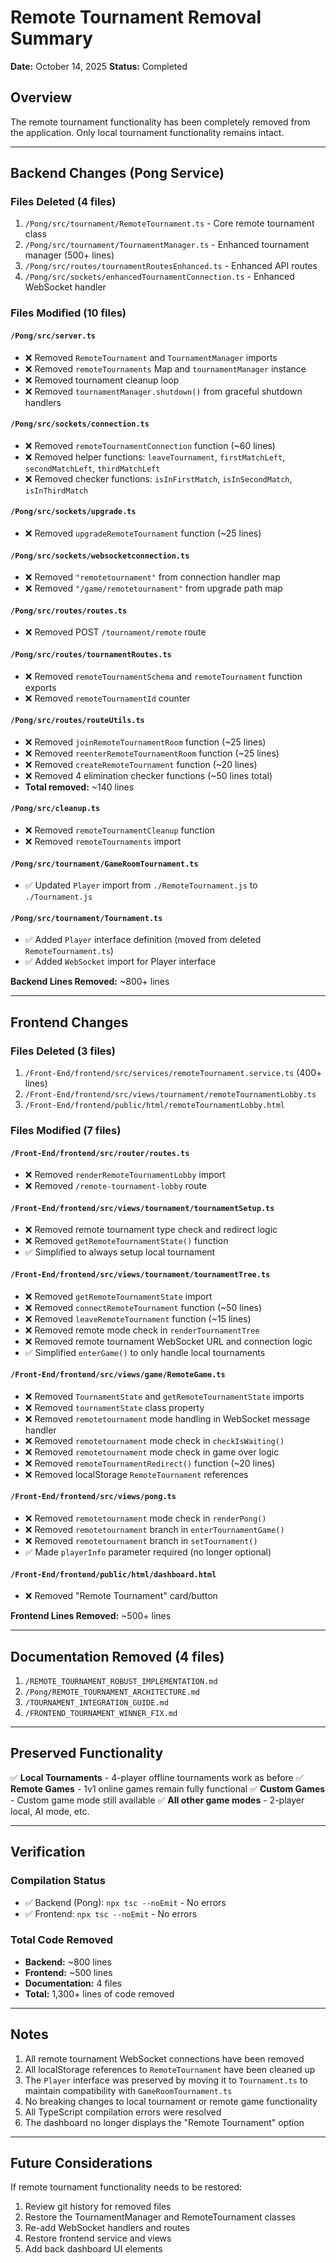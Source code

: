 # Remote Tournament Removal Summary

**Date:** October 14, 2025
**Status:** Completed

## Overview
The remote tournament functionality has been completely removed from the application. Only local tournament functionality remains intact.

---

## Backend Changes (Pong Service)

### Files Deleted (4 files)
1. `/Pong/src/tournament/RemoteTournament.ts` - Core remote tournament class
2. `/Pong/src/tournament/TournamentManager.ts` - Enhanced tournament manager (500+ lines)
3. `/Pong/src/routes/tournamentRoutesEnhanced.ts` - Enhanced API routes
4. `/Pong/src/sockets/enhancedTournamentConnection.ts` - Enhanced WebSocket handler

### Files Modified (10 files)

#### `/Pong/src/server.ts`
- ❌ Removed `RemoteTournament` and `TournamentManager` imports
- ❌ Removed `remoteTournaments` Map and `tournamentManager` instance
- ❌ Removed tournament cleanup loop
- ❌ Removed `tournamentManager.shutdown()` from graceful shutdown handlers

#### `/Pong/src/sockets/connection.ts`
- ❌ Removed `remoteTournamentConnection` function (~60 lines)
- ❌ Removed helper functions: `leaveTournament`, `firstMatchLeft`, `secondMatchLeft`, `thirdMatchLeft`
- ❌ Removed checker functions: `isInFirstMatch`, `isInSecondMatch`, `isInThirdMatch`

#### `/Pong/src/sockets/upgrade.ts`
- ❌ Removed `upgradeRemoteTournament` function (~25 lines)

#### `/Pong/src/sockets/websocketconnection.ts`
- ❌ Removed `"remotetournament"` from connection handler map
- ❌ Removed `"/game/remotetournament"` from upgrade path map

#### `/Pong/src/routes/routes.ts`
- ❌ Removed POST `/tournament/remote` route

#### `/Pong/src/routes/tournamentRoutes.ts`
- ❌ Removed `remoteTournamentSchema` and `remoteTournament` function exports
- ❌ Removed `remoteTournamentId` counter

#### `/Pong/src/routes/routeUtils.ts`
- ❌ Removed `joinRemoteTournamentRoom` function (~25 lines)
- ❌ Removed `reenterRemoteTournamentRoom` function (~25 lines)
- ❌ Removed `createRemoteTournament` function (~20 lines)
- ❌ Removed 4 elimination checker functions (~50 lines total)
- **Total removed:** ~140 lines

#### `/Pong/src/cleanup.ts`
- ❌ Removed `remoteTournamentCleanup` function
- ❌ Removed `remoteTournaments` import

#### `/Pong/src/tournament/GameRoomTournament.ts`
- ✅ Updated `Player` import from `./RemoteTournament.js` to `./Tournament.js`

#### `/Pong/src/tournament/Tournament.ts`
- ✅ Added `Player` interface definition (moved from deleted `RemoteTournament.ts`)
- ✅ Added `WebSocket` import for Player interface

**Backend Lines Removed:** ~800+ lines

---

## Frontend Changes

### Files Deleted (3 files)
1. `/Front-End/frontend/src/services/remoteTournament.service.ts` (400+ lines)
2. `/Front-End/frontend/src/views/tournament/remoteTournamentLobby.ts`
3. `/Front-End/frontend/public/html/remoteTournamentLobby.html`

### Files Modified (7 files)

#### `/Front-End/frontend/src/router/routes.ts`
- ❌ Removed `renderRemoteTournamentLobby` import
- ❌ Removed `/remote-tournament-lobby` route

#### `/Front-End/frontend/src/views/tournament/tournamentSetup.ts`
- ❌ Removed remote tournament type check and redirect logic
- ❌ Removed `getRemoteTournamentState()` function
- ✅ Simplified to always setup local tournament

#### `/Front-End/frontend/src/views/tournament/tournamentTree.ts`
- ❌ Removed `getRemoteTournamentState` import
- ❌ Removed `connectRemoteTournament` function (~50 lines)
- ❌ Removed `leaveRemoteTournament` function (~15 lines)
- ❌ Removed remote mode check in `renderTournamentTree`
- ❌ Removed remote tournament WebSocket URL and connection logic
- ✅ Simplified `enterGame()` to only handle local tournaments

#### `/Front-End/frontend/src/views/game/RemoteGame.ts`
- ❌ Removed `TournamentState` and `getRemoteTournamentState` imports
- ❌ Removed `tournamentState` class property
- ❌ Removed `remotetournament` mode handling in WebSocket message handler
- ❌ Removed `remotetournament` mode check in `checkIsWaiting()`
- ❌ Removed `remotetournament` mode check in game over logic
- ❌ Removed `remoteTournamentRedirect()` function (~20 lines)
- ❌ Removed localStorage `RemoteTournament` references

#### `/Front-End/frontend/src/views/pong.ts`
- ❌ Removed `remotetournament` mode check in `renderPong()`
- ❌ Removed `remotetournament` branch in `enterTournamentGame()`
- ❌ Removed `remotetournament` branch in `setTournament()`
- ✅ Made `playerInfo` parameter required (no longer optional)

#### `/Front-End/frontend/public/html/dashboard.html`
- ❌ Removed "Remote Tournament" card/button

**Frontend Lines Removed:** ~500+ lines

---

## Documentation Removed (4 files)
1. `/REMOTE_TOURNAMENT_ROBUST_IMPLEMENTATION.md`
2. `/Pong/REMOTE_TOURNAMENT_ARCHITECTURE.md`
3. `/TOURNAMENT_INTEGRATION_GUIDE.md`
4. `/FRONTEND_TOURNAMENT_WINNER_FIX.md`

---

## Preserved Functionality

✅ **Local Tournaments** - 4-player offline tournaments work as before
✅ **Remote Games** - 1v1 online games remain fully functional
✅ **Custom Games** - Custom game mode still available
✅ **All other game modes** - 2-player local, AI mode, etc.

---

## Verification

### Compilation Status
- ✅ Backend (Pong): `npx tsc --noEmit` - No errors
- ✅ Frontend: `npx tsc --noEmit` - No errors

### Total Code Removed
- **Backend:** ~800 lines
- **Frontend:** ~500 lines
- **Documentation:** 4 files
- **Total:** 1,300+ lines of code removed

---

## Notes

1. All remote tournament WebSocket connections have been removed
2. All localStorage references to `RemoteTournament` have been cleaned up
3. The `Player` interface was preserved by moving it to `Tournament.ts` to maintain compatibility with `GameRoomTournament.ts`
4. No breaking changes to local tournament or remote game functionality
5. All TypeScript compilation errors were resolved
6. The dashboard no longer displays the "Remote Tournament" option

---

## Future Considerations

If remote tournament functionality needs to be restored:
1. Review git history for removed files
2. Restore the TournamentManager and RemoteTournament classes
3. Re-add WebSocket handlers and routes
4. Restore frontend service and views
5. Add back dashboard UI elements
